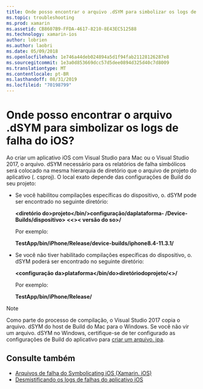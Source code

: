 ```yaml
---
title: Onde posso encontrar o arquivo .dSYM para simbolizar os logs de falha do iOS?
ms.topic: troubleshooting
ms.prod: xamarin
ms.assetid: CB8607B9-FFDA-4617-8210-8E43EC512588
ms.technology: xamarin-ios
author: lobrien
ms.author: laobri
ms.date: 05/09/2018
ms.openlocfilehash: 1e746a44deb024894a5d1f94fab21128126287e8
ms.sourcegitcommit: 1e3a0d853669dcc57d5dee0894d325d40c7d8009
ms.translationtype: MT
ms.contentlocale: pt-BR
ms.lasthandoff: 08/31/2019
ms.locfileid: "70198799"
---
```

# <a name="where-can-i-find-the-dsym-file-to-symbolicate-ios-crash-logs"></a>Onde posso encontrar o arquivo .dSYM para simbolizar os logs de falha do iOS?

Ao criar um aplicativo iOS com Visual Studio para Mac ou o Visual Studio 2017, o arquivo. dSYM necessário para os relatórios de falha simbólicos será colocado na mesma hierarquia de diretório que o arquivo de projeto do aplicativo (. csproj). O local exato depende das configurações de Build do seu projeto:

- Se você habilitou compilações específicas do dispositivo, o. dSYM pode ser encontrado no seguinte diretório:

    **&lt;diretório do&gt;projeto&lt;/bin/&gt;configuração/daplataforma- /Device-Builds/dispositivo&gt; &lt;&lt;&gt;&lt; versão do so&gt;/**

    Por exemplo:
  
    **TestApp/bin/iPhone/Release/device-builds/iphone8.4-11.3.1/**

- Se você não tiver habilitado compilações específicas do dispositivo, o. dSYM poderá ser encontrado no seguinte diretório:

    **&lt;configuração da&gt;plataforma&lt;/bin/do&gt;diretóriodoprojeto/&lt;&gt;/**

    Por exemplo:

    **TestApp/bin/iPhone/Release/**

> [!NOTE]
> Como parte do processo de compilação, o Visual Studio 2017 copia o arquivo. dSYM do host de Build do Mac para o Windows. Se você não vir um arquivo. dSYM no Windows, certifique-se de ter configurado as configurações de Build do aplicativo para [criar um arquivo. ipa](~/ios/deploy-test/app-distribution/ipa-support.md).

## <a name="see-also"></a>Consulte também

- [Arquivos de falha do Symbolicating iOS (Xamarin. iOS)](https://www.jmillerdev.net/symbolicating-ios-crash-files-xamarin-ios/)
- [Desmistificando os logs de falhas do aplicativo iOS](https://www.raywenderlich.com/23704/demystifying-ios-application-crash-logs)

